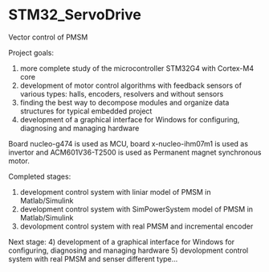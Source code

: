 # STM32_ServoDrive
Vector control of PMSM

Project goals:
1) more complete study of the microcontroller STM32G4 with Cortex-M4 core 
2) development of motor control algorithms with feedback sensors of various types: halls, encoders, resolvers and without sensors
3) finding the best way to decompose modules and organize data structures for typical embedded project   
4) development of a graphical interface for Windows for configuring, diagnosing and managing hardware

Board nucleo-g474 is used as MCU, board x-nucleo-ihm07m1 is used as invertor and ACM601V36-T2500 is used as Permanent magnet synchronous motor.

Completed stages:
1) development control system with liniar model of PMSM in Matlab/Simulink
2) development control system with SimPowerSystem model of PMSM in Matlab/Simulink
3) devolopment control system with real PMSM and incremental encoder

Next stage:
4) development of a graphical interface for Windows for configuring, diagnosing and managing hardware
5) devolopment control system with real PMSM and senser different type...

